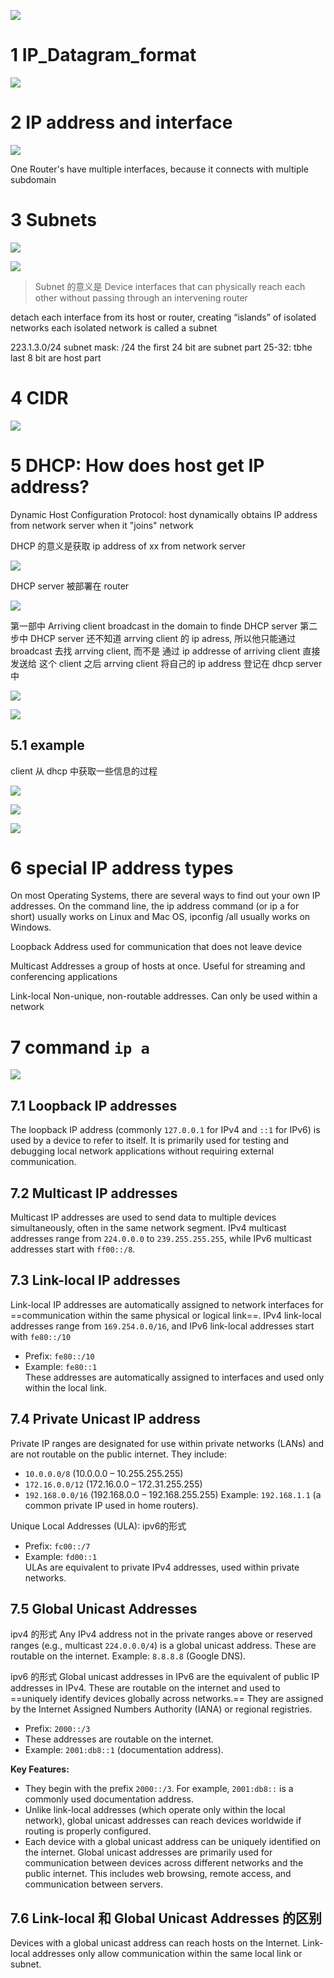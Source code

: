 
![](image/Pasted%20image%2020241105191436.png)


# 1 IP_Datagram_format


![](image/Pasted%20image%2020241105191502.png)


# 2 IP address and interface 

![](image/Pasted%20image%2020241105191632.png)


One Router's have multiple interfaces, because it connects with multiple subdomain 



# 3 Subnets


![](image/Pasted%20image%2020241105192127.png)

![](image/Pasted%20image%2020241105192444.png)


> Subnet 的意义是 Device interfaces that can physically reach each other without passing through an intervening router 

detach each interface from its host or router, creating “islands” of isolated networks
each isolated network is called a subnet


223.1.3.0/24
subnet mask: /24
the first 24 bit are subnet part 
25-32: tbhe last 8 bit are host part 

# 4 CIDR

![](image/Pasted%20image%2020241105192522.png)


# 5 DHCP: How does host get IP address?

Dynamic Host Configuration Protocol:  host dynamically  obtains IP address from network server when it "joins" network 

DHCP 的意义是获取 ip address of xx from network server 

![](image/Pasted%20image%2020241105192657.png)

DHCP server 被部署在 router 


![](image/Pasted%20image%2020241105192716.png)


第一部中 Arriving client broadcast in the domain to finde DHCP server 
第二步中 DHCP server 还不知道 arrving client 的 ip adress, 所以他只能通过 broadcast 去找 arrving client, 而不是 通过 ip addresse of arriving client  直接发送给 这个 client 
之后 arrving client 将自己的 ip address 登记在 dhcp server 中 

![](image/Pasted%20image%2020241105193127.png)


![](image/Pasted%20image%2020241105193626.png)


## 5.1 example 


client 从 dhcp 中获取一些信息的过程 

![](image/Pasted%20image%2020241105193650.png)


![](image/Pasted%20image%2020241105193709.png)


![](image/Pasted%20image%2020241112210457.png)




# 6 special IP address types

On most Operating Systems, there are several ways to find out your own IP addresses. On the command line, the ip address command (or ip a for short) usually works on Linux and Mac OS, ipconfig /all usually works on Windows.

Loopback
Address used for communication that does not leave device

Multicast
Addresses a group of hosts at once. Useful for streaming and conferencing applications

Link-local
Non-unique, non-routable addresses. Can only be used within a network
# 7 command `ip a`

![](image/Pasted%20image%2020241129234400.png)




## 7.1 Loopback IP addresses
The loopback IP address (commonly `127.0.0.1` for IPv4 and `::1` for IPv6) is used by a device to refer to itself. It is primarily used for testing and debugging local network applications without requiring external communication.

## 7.2 Multicast IP addresses
Multicast IP addresses are used to send data to multiple devices simultaneously, often in the same network segment. IPv4 multicast addresses range from `224.0.0.0` to `239.255.255.255`, while IPv6 multicast addresses start with `ff00::/8`.

## 7.3 Link-local IP addresses
Link-local IP addresses are automatically assigned to network interfaces for ==communication within the same physical or logical link==. IPv4 link-local addresses range from `169.254.0.0/16`, and IPv6 link-local addresses start with `fe80::/10`

- Prefix: `fe80::/10`
- Example: `fe80::1`  
    These addresses are automatically assigned to interfaces and used only within the local link.

## 7.4 Private Unicast IP address 
Private IP ranges are designated for use within private networks (LANs) and are not routable on the public internet. They include:
- `10.0.0.0/8` (10.0.0.0 – 10.255.255.255)
- `172.16.0.0/12` (172.16.0.0 – 172.31.255.255)
- `192.168.0.0/16` (192.168.0.0 – 192.168.255.255)
Example: `192.168.1.1` (a common private IP used in home routers).

Unique Local Addresses (ULA):
ipv6的形式
- Prefix: `fc00::/7`
- Example: `fd00::1`  
    ULAs are equivalent to private IPv4 addresses, used within private networks.
## 7.5 Global Unicast Addresses

ipv4 的形式 
Any IPv4 address not in the private ranges above or reserved ranges (e.g., multicast `224.0.0.0/4`) is a global unicast address. These are routable on the internet.
Example: `8.8.8.8` (Google DNS).

ipv6 的形式 
Global unicast addresses in IPv6 are the equivalent of public IP addresses in IPv4. These are routable on the internet and used to ==uniquely identify devices globally across networks.== They are assigned by the Internet Assigned Numbers Authority (IANA) or regional registries.
- Prefix: `2000::/3`
- These addresses are routable on the internet.
- Example: `2001:db8::1` (documentation address).

**Key Features:**
- They begin with the prefix `2000::/3`. For example, `2001:db8::` is a commonly used documentation address.
- Unlike link-local addresses (which operate only within the local network), global unicast addresses can reach devices worldwide if routing is properly configured.
- Each device with a global unicast address can be uniquely identified on the internet.
Global unicast addresses are primarily used for communication between devices across different networks and the public internet. This includes web browsing, remote access, and communication between servers.


## 7.6 Link-local 和 Global Unicast Addresses 的区别
Devices with a global unicast address can reach hosts on the Internet. Link-local addresses only allow communication within the same local link or subnet.




